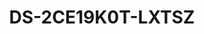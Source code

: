 ---
id: 19
title: "DS-2CE19K0T-LXTSZ"
slug: "DS-2CE19K0T-LXTSZ"
subTitle: "3K Two Way Audio Vari-focal Bullet"
category: "turbohd"
imgCard: "/src/assets/images/turbohd/DS-2CE19K0T-LXTSZ/DS-2CE19K0T-LXTSZ-1.webp"
imgAlt: "DS-2CE19K0T-LXTSZ"
thumbnails: [
  "/src/assets/images/turbohd/DS-2CE19K0T-LXTSZ/DS-2CE19K0T-LXTSZ-1.webp",
  "/src/assets/images/turbohd/DS-2CE19K0T-LXTSZ/DS-2CE19K0T-LXTSZ-2.webp",
  "/src/assets/images/turbohd/DS-2CE19K0T-LXTSZ/DS-2CE19K0T-LXTSZ-3.webp",
]
features: [
  "3K resolution (2960 × 1665) for ultra-clear imaging",
  "Smart-Hybrid Light for flexible day/night security lighting  ",
  "2.7 mm to 13.5 mm varifocal lens for adjustable viewing angles",
  "Up to 60 m white light and 60 m IR for powerful night vision",
  "Built-in strobe light and audio alarm to deter intruders",
  "High-quality audio via coaxial cable with built-in mic and speaker",
  "Real-time two-way communication with integrated audio system",
  "IP67-rated water and dust resistance for outdoor reliability"
]
rating: 5
reviewCount: 50
specifications: {
  Camera: {
    Image_Sensor: "3K CMOS",
    Max_Resolution: "2960 (H) × 1664 (V)",
    Min_Illumination: "0.01 Lux @ (F1.6, AGC ON), 0 Lux with IR",
    Shutter_Time: {
      PAL: "1/12.5 s to 1/50,000 s",
      NTSC: "1/15 s to 1/50,000 s"
    },
    Day_Night: "ICR",
    Angle_Adjustment: "Pan: 0° to 360°, Tilt: 0° to 90°, Rotate: 0° to 360°",
    Signal_System: "PAL/NTSC"
  },
  Lens: {
    Lens_Type: "2.7 mm to 13.5 mm motorized",
    Focal_Length_FOV: "Horizontal FOV: 98° to 33°, Vertical FOV: 52° to 18°, Diagonal FOV: 116° to 38°",
    Lens_Mount: "Ø14"
  },
  Image: {
    Image_Parameters_Switch: "STD/HIGH-SAT/HIGHLIGHT",
    Image_Settings: "Anti-banding, Brightness, Sharpness, Smart IR",
    Frame_Rate: "TVI: 3K @10 fps/12.5 fps/20 fps/25 fps, 4 MP @25 fps/30 fps, 1080P @25 fps/30 fps",
    Day_Night_Mode: "Auto/Color",
    Image_Enhancement: "DWDR, BLC, HLC, Global",
    Wide_Dynamic_Range_WDR: "Digital WDR",
    Noise_Reduction: "2D DNR",
    White_Balance: "Auto, Manual"
  },
  General: {
    Power: {
      Power_Supply: "12 VDC ±25%, max. 11.8 W",
      Recommendation: "You are recommended to use one power adapter to supply the power for one camera. If a high-impedance cable is used (such as the 18 m extension cable in the kit package), an 18 VDC adapter is required."
    },
    Material: "Main body: Plastic; Front cover: Metal",
    Dimension: "Ø105 × 285.8 mm (Ø4.13'' × 9.92'')",
    Weight: "Approx. 735 g (1.62 lb.)",
    Operating_Condition: "-40 °C to 60 °C (-40 °F to 140 °F). Humidity 90% or less (non-condensing)",
    Communication: "HIKVISION-C",
    Language: "English"
  }
}
---